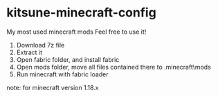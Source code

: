 # kitsune-minecraft-config
My most used minecraft mods
Feel free to use it!

1. Download 7z file
2. Extract it
3. Open fabric folder, and install fabric
4. Open mods folder, move all files contained there to \.minecraft\mods
5. Run minecraft with fabric loader

note: 
for minecraft version 1.18.x
